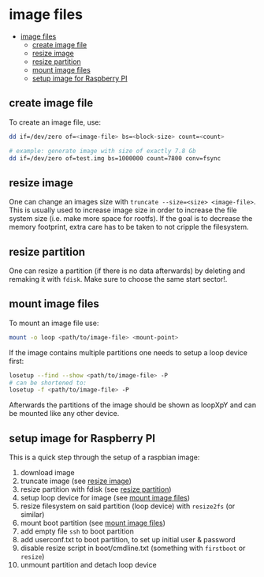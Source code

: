 # image files

- [image files](#image-files)
  - [create image file](#create-image-file)
  - [resize image](#resize-image)
  - [resize partition](#resize-partition)
  - [mount image files](#mount-image-files)
  - [setup image for Raspberry PI](#setup-image-for-raspberry-pi)


## create image file

To create an image file, use:
```bash
dd if=/dev/zero of=<image-file> bs=<block-size> count=<count>

# example: generate image with size of exactly 7.8 Gb
dd if=/dev/zero of=test.img bs=1000000 count=7800 conv=fsync
```


## resize image

One can change an images size with `truncate --size=<size> <image-file>`.
This is usually used to increase image size in order to increase the file system size (i.e. make more space for rootfs).
If the goal is to decrease the memory footprint, extra care has to be taken to not cripple the filesystem.


## resize partition

One can resize a partition (if there is no data afterwards) by deleting and remaking it with `fdisk`. Make sure to choose the same start sector!.


## mount image files

To mount an image file use:
```bash
mount -o loop <path/to/image-file> <mount-point>
```
If the image contains multiple partitions one needs to setup a loop device first:
```bash
losetup --find --show <path/to/image-file> -P
# can be shortened to:
losetup -f <path/to/image-file> -P
```
Afterwards the partitions of the image should be shown as loopXpY and can be mounted like any other device.

## setup image for Raspberry PI

This is a quick step through the setup of a raspbian image:

1. download image
1. truncate image (see [resize image](#resize-image))
1. resize partition with fdisk (see [resize partition](#resize-partition))
1. setup loop device for image (see [mount image files](#mount-image-files))
1. resize filesystem on said partition (loop device) with `resize2fs` (or similar)
1. mount boot partition (see [mount image files](#mount-image-files))
1. add empty file `ssh` to boot partition
1. add userconf.txt to boot partition, to set up initial user & password
1. disable resize script in boot/cmdline.txt (something with `firstboot` or `resize`)
1. unmount partition and detach loop device
